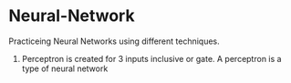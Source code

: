 # Neural-Network
Practiceing Neural Networks using different techniques.
1. Perceptron is created for 3 inputs inclusive or gate.
A perceptron is a type of neural network
